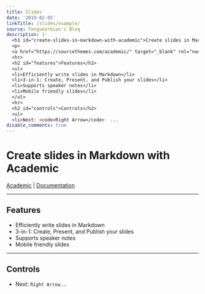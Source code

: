 ```yaml
---
title: Slides
date: '2019-02-05'
linkTitle: /slides/example/
source: Fenguoerbian's Blog
description: |-
  <h1 id="create-slides-in-markdown-with-academic">Create slides in Markdown with Academic</h1>
  <p>
  <a href="https://sourcethemes.com/academic/" target="_blank" rel="noopener">Academic</a> | <a href="https://sourcethemes.com/academic/docs/managing-content/#create-slides" target="_blank" rel="noopener">Documentation</a></p>
  <hr>
  <h2 id="features">Features</h2>
  <ul>
  <li>Efficiently write slides in Markdown</li>
  <li>3-in-1: Create, Present, and Publish your slides</li>
  <li>Supports speaker notes</li>
  <li>Mobile friendly slides</li>
  </ul>
  <hr>
  <h2 id="controls">Controls</h2>
  <ul>
  <li>Next: <code>Right Arrow</code>  ...
disable_comments: true
---
```

<h1 id="create-slides-in-markdown-with-academic">Create slides in Markdown with Academic</h1>
<p>
<a href="https://sourcethemes.com/academic/" target="_blank" rel="noopener">Academic</a> | <a href="https://sourcethemes.com/academic/docs/managing-content/#create-slides" target="_blank" rel="noopener">Documentation</a></p>
<hr>
<h2 id="features">Features</h2>
<ul>
<li>Efficiently write slides in Markdown</li>
<li>3-in-1: Create, Present, and Publish your slides</li>
<li>Supports speaker notes</li>
<li>Mobile friendly slides</li>
</ul>
<hr>
<h2 id="controls">Controls</h2>
<ul>
<li>Next: <code>Right Arrow</code>  ...